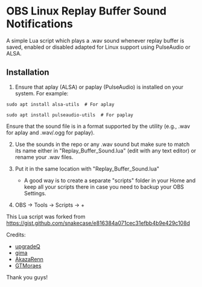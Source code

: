 # OBS Linux Replay Buffer Sound Notifications
A simple Lua script which plays a .wav sound whenever replay buffer is saved, enabled or disabled adapted for Linux support using PulseAudio or ALSA.

## Installation

1. Ensure that aplay (ALSA) or paplay (PulseAudio) is installed on your system. For example:

`sudo apt install alsa-utils  # For aplay`

`sudo apt install pulseaudio-utils  # For paplay`

Ensure that the sound file is in a format supported by the utility (e.g., .wav for aplay and .wav/.ogg for paplay).

2. Use the sounds in the repo or any .wav sound but make sure to match its name either in "Replay_Buffer_Sound.lua" (edit with any text editor) or rename your .wav files.

3. Put it in the same location with "Replay_Buffer_Sound.lua"
   - A good way is to create a separate "scripts" folder in your Home and keep all your scripts there in case you need to backup your OBS Settings.

4. OBS → Tools → Scripts → +

This Lua script was forked from https://gist.github.com/snakecase/e816384a071cec31efbb4b9e429c108d

Credits:

* [upgradeQ](https://gist.github.com/upgradeQ/b2412242d76790d7618d6b0996c4562f)
* [gima](https://gitlab.com/gima/obsnotification)
* [AkazaRenn](https://gist.github.com/AkazaRenn/98871c04daef7130ffa25b3f47bf1dbc)
* [GTMoraes](https://github.com/GTMoraes)

Thank you guys!
